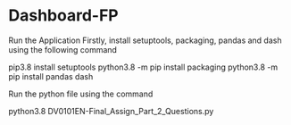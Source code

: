 # Dashboard-FP
Run the Application
Firstly, install setuptools, packaging, pandas and dash using the following command

pip3.8 install setuptools
python3.8 -m pip install packaging
python3.8 -m pip install pandas dash

Run the python file using the command

python3.8 DV0101EN-Final_Assign_Part_2_Questions.py

